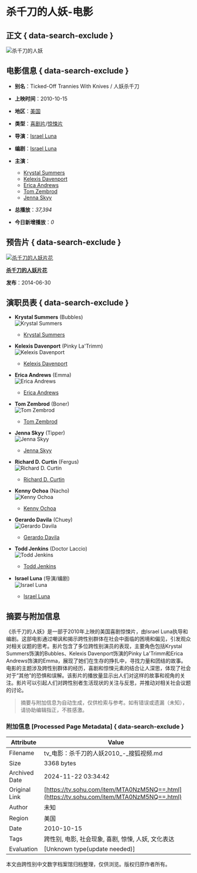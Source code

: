 # 杀千刀的人妖-电影

## 正文 { data-search-exclude }


![杀千刀的人妖](https://photocdn.tv.sohu.com/img/kis/fengmian/1047/1047395/1047395_ver_big_20190430173146.avif)

## 电影信息 { data-search-exclude }

- **别名**：Ticked-Off Trannies With Knives / 人妖杀千刀
- **上映时间**：2010-10-15
- **地区**：[美国](https://so.tv.sohu.com/list_p1100_p2_p3_u7f8e_u56fd_p4_p5_p6_p7_p8_p9.html)
- **类型**：[喜剧片](https://so.tv.sohu.com/list_p1100_p2100102_p3_p4_p5_p6_p7_p8_p9.html)/[惊悚片](https://so.tv.sohu.com/list_p1100_p2100118_p3_p4_p5_p6_p7_p8_p9.html)
- **导演**：[Israel Luna](https://tv.sohu.com/star/NzY5NzUxX0lzcmFlbCBMdW5h.shtml)
- **编剧**：[Israel Luna](https://tv.sohu.com/star/NzY5NzUxX0lzcmFlbCBMdW5h.shtml)
- **主演**：
    - [Krystal Summers](https://tv.sohu.com/star/ODEwNzEyX0tyeXN0YWwgU3VtbWVycw==.shtml)
    - [Kelexis Davenport](https://tv.sohu.com/star/ODEwNzEzX0tlbGV4aXMgRGF2ZW5wb3J0.shtml)
    - [Erica Andrews](https://tv.sohu.com/star/ODEwNzE0X0VyaWNhIEFuZHJld3M=.shtml)
    - [Tom Zembrod](https://tv.sohu.com/star/NzYxNDg1X1RvbSBaZW1icm9k.shtml)
    - [Jenna Skyy](https://tv.sohu.com/star/ODEwNzE1X0plbm5hIFNreXk=.shtml)

- **总播放**：_37,394_
- **今日新增播放**：_0_

## 预告片 { data-search-exclude }

[![杀千刀的人妖片花](https://photocdn.tv.sohu.com/img/20140630/vrs_movie1315656_JN86H_pic23.avif)](https://tv.sohu.com/v/MjAxNDA2MzAvbjQwMTU3NzE2Mi5zaHRtbA==.html "杀千刀的人妖片花")

**[杀千刀的人妖片花](https://tv.sohu.com/v/MjAxNDA2MzAvbjQwMTU3NzE2Mi5zaHRtbA==.html "杀千刀的人妖片花")**

**发布**：2014-06-30

## 演职员表 { data-search-exclude }

- **Krystal Summers** (Bubbles)  
  ![Krystal Summers](https://css.tv.itc.cn/search/star/images/default_avatar.jpg)
  - [Krystal Summers](https://tv.sohu.com/star/ODEwNzEyX0tyeXN0YWwgU3VtbWVycw==.shtml)

- **Kelexis Davenport** (Pinky La'Trimm)  
  ![Kelexis Davenport](https://css.tv.itc.cn/search/star/images/default_avatar.jpg)
  - [Kelexis Davenport](https://tv.sohu.com/star/ODEwNzEzX0tlbGV4aXMgRGF2ZW5wb3J0.shtml)

- **Erica Andrews** (Emma)  
  ![Erica Andrews](https://css.tv.itc.cn/search/star/images/default_avatar.jpg)
  - [Erica Andrews](https://tv.sohu.com/star/ODEwNzE0X0VyaWNhIEFuZHJld3M=.shtml)

- **Tom Zembrod** (Boner)  
  ![Tom Zembrod](https://photocdn.sohu.com/kistar/fengmian/761/761485/761485_ver_small.jpg)
  - [Tom Zembrod](https://tv.sohu.com/star/NzYxNDg1X1RvbSBaZW1icm9k.shtml)

- **Jenna Skyy** (Tipper)  
  ![Jenna Skyy](https://photocdn.sohu.com/kistar/fengmian/810/810715/810715_ver_small.jpg)
  - [Jenna Skyy](https://tv.sohu.com/star/ODEwNzE1X0plbm5hIFNreXk=.shtml)

- **Richard D. Curtin** (Fergus)  
  ![Richard D. Curtin](https://photocdn.sohu.com/kistar/fengmian/810/810716/810716_ver_small.jpg)
  - [Richard D. Curtin](https://tv.sohu.com/star/ODEwNzE2X1JpY2hhcmQgRC4gQ3VydGlu.shtml)

- **Kenny Ochoa** (Nacho)  
  ![Kenny Ochoa](https://css.tv.itc.cn/channel/v2/index-images/default_v.svg)
  - [Kenny Ochoa](https://tv.sohu.com/star/ODEwNzE3X0tlbm55IE9jaG9h.shtml)

- **Gerardo Davila** (Chuey)  
  ![Gerardo Davila](https://css.tv.itc.cn/channel/v2/index-images/default_v.svg)
  - [Gerardo Davila](https://tv.sohu.com/star/ODEwNzE4X0dlcmFyZG8gRGF2aWxh.shtml)

- **Todd Jenkins** (Doctor Laccio)  
  ![Todd Jenkins](https://css.tv.itc.cn/channel/v2/index-images/default_v.svg)
  - [Todd Jenkins](https://tv.sohu.com/star/NzY5NzM3X1RvZGQgSmVua2lucw==.shtml)

- **Israel Luna** (导演/编剧)  
  ![Israel Luna](https://css.tv.itc.cn/channel/v2/index-images/default_v.svg)
  - [Israel Luna](https://tv.sohu.com/star/NzY5NzUxX0lzcmFlbCBMdW5h.shtml)

## 摘要与附加信息

<!-- tcd_abstract -->
《杀千刀的人妖》是一部于2010年上映的美国喜剧惊悚片，由Israel Luna执导和编剧。这部电影通过嘲讽和揭示跨性别群体在社会中面临的困境和偏见，引发观众对相关议题的思考。影片包含了多位跨性别演员的表现，主要角色包括Krystal Summers饰演的Bubbles、Kelexis Davenport饰演的Pinky La'Trimm和Erica Andrews饰演的Emma，展现了她们在生存的挣扎中，寻找力量和团结的故事。电影的主题涉及跨性别群体的经历，喜剧和惊悚元素的结合让人深思，体现了社会对于“其他”的恐惧和误解。该影片的播放量显示出人们对这样的故事和视角的关注。影片可以引起人们对跨性别者生活现状的关注与反思，并推动对相关社会议题的讨论。
<!-- tcd_abstract_end -->

> 摘要与附加信息为自动生成，仅供检索与参考。如有错误或遗漏（未知），请协助编辑指正，不胜感激。

### 附加信息 [Processed Page Metadata] { data-search-exclude }

| Attribute       | Value                                  |
|-----------------|----------------------------------------|
| Filename        | tv_电影：杀千刀的人妖2010_-_搜狐视频.md                             |
| Size            | 3368 bytes                           |
| Archived Date   | 2024-11-22 03:34:42                             |
| Original Link   | [https://tv.sohu.com/item/MTA0NzM5NQ==.html](https://tv.sohu.com/item/MTA0NzM5NQ==.html)                       |
| Author          | 未知                               |
| Region          | 美国                               |
| Date            | 2010-10-15                                 |
| Tags            | 跨性别, 电影, 社会现象, 喜剧, 惊悚, 人妖, 文化表达                                 |
| Evaluation            | [Unknown type(update needed)]                                 |
<!-- tcd_table_end -->

本文由跨性别中文数字档案馆归档整理，仅供浏览。版权归原作者所有。
